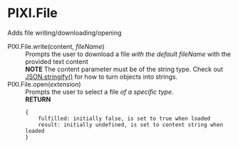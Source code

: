 <h1>PIXI.File</h1>
<p>Adds file writing/downloading/opening</p>

<dl>
<dt>PIXI.File.write(content, <em>fileName</em>)</dt>
<dd>Prompts the user to download a file <em>with the default fileName</em> with the provided text content</dd>
<dd><strong class="warning">NOTE </strong>The content parameter must be of the string type. Check out <a href="https://developer.mozilla.org/en-US/docs/Web/JavaScript/Reference/Global_Objects/JSON/stringify">JSON.stringify()</a> for how to turn objects into strings.</dd>
<dt>PIXI.File.open(<em>extension</em>)</dt>
<dd>Prompts the user to select a file <em>of a specific type</em>.</dd>
<dd><strong class="return">RETURN </strong>
<pre><code>{
    fulfilled: initially false, is set to true when loaded
    result: initially undefined, is set to content string when loaded
}</code></pre>
</dd>
</dl>